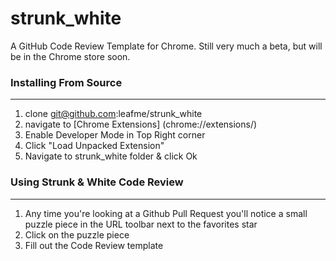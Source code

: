strunk_white
============

A GitHub Code Review Template for Chrome. Still very much a beta, but will be in the Chrome store soon. 

### Installing From Source
-----------------
1. clone git@github.com:leafme/strunk_white
2. navigate to [Chrome Extensions] (chrome://extensions/)
3. Enable Developer Mode in Top Right corner
4. Click "Load Unpacked Extension"
5. Navigate to strunk_white folder & click Ok

### Using Strunk & White Code Review
---------------------
1. Any time you're looking at a Github Pull Request you'll notice a small puzzle piece in the URL toolbar next to the favorites star
2. Click on the puzzle piece
3. Fill out the Code Review template


